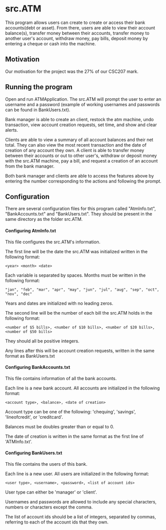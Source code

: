 # src.ATM

This program allows users can create to create or access their bank accounts(debt or asset).
From there, users are able to view their account balance(s), transfer money between their accounts, transfer money to another user's account, withdraw money, pay bills, deposit money by entering a cheque or cash into the machine.

## Motivation

Our motivation for the project was the 27% of our CSC207 mark.

## Running the program

Open and run ATMApplication. The src.ATM will prompt the user to enter an username and a password (example of working usernames and 
passwords can be found in BankUsers.txt). 

Bank manager is able to create an client, restock the atm machine, undo transaction, view account creation requests, 
set time, and show and clear alerts.

Clients are able to view a summary of all account balances and their net total. They can also view the most recent 
transaction and the date of creation of any account they own. A client is able to transfer money between their accounts 
or out to other user's, withdraw or deposit money with the src.ATM machine, pay a bill, and request a creation of an account 
from the bank manager.

Both bank manager and clients are able to access the features above by entering the number corresponding to the actions
and following the prompt.

## Configuration

There are several configuration files for this program called "AtmInfo.txt", "BankAccounts.txt" and "BankUsers.txt". They should be present in the same directory as the folder src.ATM.

#### Configuring AtmInfo.txt

This file configures the src.ATM's information.

The first line will be the date the src.ATM was initialized written in the following format:

```
<year> <month> <date>
```

Each variable is separated by spaces. Months must be written in the following format:

```
"jan", "feb", "mar", "apr", "may", "jun", "jul", "aug", "sep", "oct", "nov", "dec"
```

Years and dates are initialized with no leading zeros.

The second line will be the number of each bill the src.ATM holds in the following format:

```
<number of $5 bills>, <number of $10 bills>, <number of $20 bills>, <number of $50 bills>
```

They should all be positive integers.

Any lines after this will be account creation requests, written in the same format as BankUsers.txt

#### Configuring BankAccounts.txt

This file contains information of all the bank accounts.

Each line is a new bank account. All accounts are initialized in the following format:

```
<account type>, <balance>, <date of creation>
```

Account type can be one of the following: 'chequing', 'savings', 'lineofcredit', or 'creditcard'.

Balances must be doubles greater than or equal to 0.

The date of creation is written in the same format as the first line of 'ATMInfo.txt'.

#### Configuring BankUsers.txt

This file contains the users of this bank.

Each line is a new user. All users are initialized in the following format:

```
<user type>, <username>, <password>, <list of account ids>
```

User type can either be 'manager' or 'client'.

Usernames and passwords are allowed to include any special characters, numbers or characters except the comma.

The list of account ids should be a list of integers, separated by commas, referring to each of the account ids that they own.